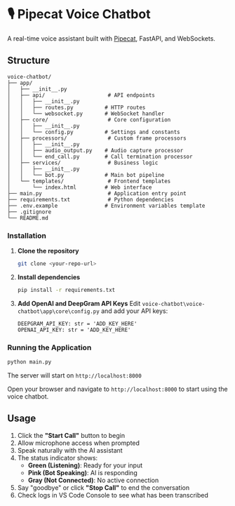 # 🎙️ Pipecat Voice Chatbot

A real-time voice assistant built with [Pipecat](https://github.com/pipecat-ai/pipecat), FastAPI, and WebSockets.


##  Structure

```
voice-chatbot/
├── app/
│   ├── __init__.py
│   ├── api/                    # API endpoints
│   │   ├── __init__.py
│   │   ├── routes.py          # HTTP routes
│   │   └── websocket.py       # WebSocket handler
│   ├── core/                   # Core configuration
│   │   ├── __init__.py
│   │   └── config.py          # Settings and constants
│   ├── processors/             # Custom frame processors
│   │   ├── __init__.py
│   │   ├── audio_output.py    # Audio capture processor
│   │   └── end_call.py        # Call termination processor
│   ├── services/               # Business logic
│   │   ├── __init__.py
│   │   └── bot.py             # Main bot pipeline
│   └── templates/              # Frontend templates
│       └── index.html         # Web interface
├── main.py                     # Application entry point
├── requirements.txt            # Python dependencies
├── .env.example               # Environment variables template
├── .gitignore                 
└── README.md                  
```


### Installation

1. **Clone the repository**
   ```bash
   git clone <your-repo-url>
   ```

2. **Install dependencies**
   ```bash
   pip install -r requirements.txt
   ```

3. **Add OpenAI and DeepGram API Keys**
   Edit `voice-chatbot\voice-chatbot\app\core\config.py` and add your API keys:
   ```
   DEEPGRAM_API_KEY: str = 'ADD_KEY_HERE'
   OPENAI_API_KEY: str = 'ADD_KEY_HERE'   
   ```

### Running the Application

```bash
python main.py
```

The server will start on `http://localhost:8000`

Open your browser and navigate to `http://localhost:8000` to start using the voice chatbot.

## Usage

1. Click the **"Start Call"** button to begin
2. Allow microphone access when prompted
3. Speak naturally with the AI assistant
4. The status indicator shows:
   -  **Green (Listening)**: Ready for your input
   -  **Pink (Bot Speaking)**: AI is responding
   -  **Gray (Not Connected)**: No active connection
5. Say "goodbye" or click **"Stop Call"** to end the conversation
6. Check logs in VS Code Console to see what has been transcribed 